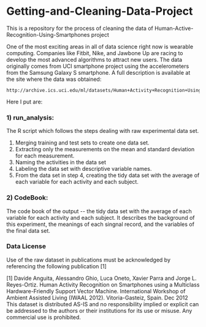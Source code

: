 # Getting-and-Cleaning-Data-Project
This is a repository for the process of cleaning the data of Human-Active-Recognition-Using-Smartphones project

One of the most exciting areas in all of data science right now is wearable computing. Companies like Fitbit, Nike, and Jawbone Up are racing to develop the most advanced algorithms to attract new users. The data originally comes from UCI smartphone project using the accelerometers from the Samsung Galaxy S smartphone. A full description is available at the site where the data was obtained: 

    http://archive.ics.uci.edu/ml/datasets/Human+Activity+Recognition+Using+Smartphones

Here I put are:

### 1) run_analysis:
The R script which follows the steps dealing with raw experimental data set.

1. Merging training and test sets to create one data set.
2. Extracting only the measurements on the mean and standard deviation for each measurement. 
3. Naming the activities in the data set
4. Labeling the data set with descriptive variable names. 
5. From the data set in step 4, creating the tidy data set with the average of each variable for each activity and each subject.

### 2) CodeBook:
The code book of the output -- the tidy data set with the average of each variable for each activity and each subject.
It describes the background of this experiment, the meanings of each singnal record, and the variables of the final data set.

### Data License
Use of the raw dataset in publications must be acknowledged by referencing the following publication [1] 

[1] Davide Anguita, Alessandro Ghio, Luca Oneto, Xavier Parra and Jorge L. Reyes-Ortiz. Human Activity Recognition on Smartphones using a Multiclass Hardware-Friendly Support Vector Machine. International Workshop of Ambient Assisted Living (IWAAL 2012). Vitoria-Gasteiz, Spain. Dec 2012
This dataset is distributed AS-IS and no responsibility implied or explicit can be addressed to the authors or their institutions for its use or misuse. Any commercial use is prohibited.
